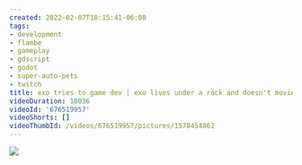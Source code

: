 ```yaml
---
created: 2022-02-07T18:15:41-06:00
tags:
- development
- flambe
- gameplay
- gdscript
- godot
- super-auto-pets
- twitch
title: exo tries to game dev | exo lives under a rock and doesn't movie
videoDuration: 18036
videoId: '676519957'
videoShorts: []
videoThumbId: /videos/676519957/pictures/1578454862
---
```


![](20220208001541.jpg)
